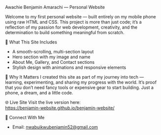 Awachie Benjamin Amarachi — Personal Website

Welcome to my first personal website — built entirely on my mobile phone using raw HTML and CSS. This project is more than just code; it’s a reflection of my passion for web development, creativity, and the determination to build something meaningful from scratch.

🚀 What This Site Includes
- A smooth-scrolling, multi-section layout  
- Hero section with my image and name  
- About Me, Gallery, and Contact sections  
- Stylish design with animations and responsive elements

📱 Why It Matters
I created this site as part of my journey into tech — learning, experimenting, and sharing my progress with the world. It’s proof that you don’t need fancy tools or expensive gear to start building. Just a phone, a dream, and a little code.

🌐 Live Site
Visit the live version here:  
https://benjamin-website.github.io/benjamin-website/

💬 Connect With Me
- Email: nwabuikwubenjamin52@gmail.com
